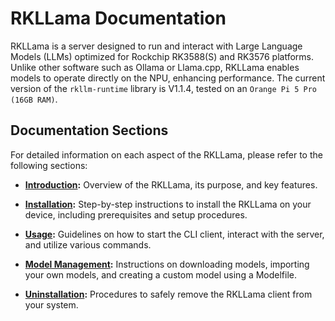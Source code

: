 # RKLLama Documentation

RKLLama is a server designed to run and interact with Large Language Models (LLMs) optimized for Rockchip RK3588(S) and RK3576 platforms. Unlike other software such as Ollama or Llama.cpp, RKLLama enables models to operate directly on the NPU, enhancing performance. The current version of the `rkllm-runtime` library is V1.1.4, tested on an `Orange Pi 5 Pro (16GB RAM)`.

## Documentation Sections

For detailed information on each aspect of the RKLLama, please refer to the following sections:

- **[Introduction](./guide/introduction.md):** Overview of the RKLLama, its purpose, and key features.

- **[Installation](./guide/installation.md):** Step-by-step instructions to install the RKLLama on your device, including prerequisites and setup procedures.

- **[Usage](./guide/usage.md):** Guidelines on how to start the CLI client, interact with the server, and utilize various commands.

- **[Model Management](./guide/model_management.md):** Instructions on downloading models, importing your own models, and creating a custom model using a Modelfile.

- **[Uninstallation](./guide/uninstallation.md):** Procedures to safely remove the RKLLama client from your system.
